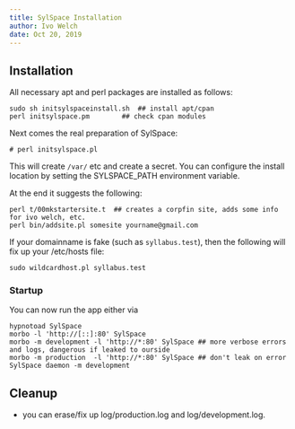 ```yaml
---
title: SylSpace Installation
author: Ivo Welch
date: Oct 20, 2019
---
```




## Installation

All necessary apt and perl packages are installed as follows:

```
sudo sh initsylspaceinstall.sh  ## install apt/cpan
perl initsylspace.pm		## check cpan modules 
```

Next comes the real preparation of SylSpace:

```
# perl initsylspace.pl
```

This will create `/var/` etc and create a secret. You can
configure the install location by setting the SYLSPACE_PATH
environment variable.

At the end it suggests the following:

```
perl t/00mkstartersite.t  ## creates a corpfin site, adds some info for ivo welch, etc.
perl bin/addsite.pl somesite yourname@gmail.com
```

If your domainname is fake (such as `syllabus.test`), then the following will fix up your /etc/hosts file:

```
sudo wildcardhost.pl syllabus.test
```


### Startup

You can now run the app either via

```
hypnotoad SylSpace
morbo -l 'http://[::]:80' SylSpace
morbo -m development -l 'http://*:80' SylSpace ## more verbose errors and logs, dangerous if leaked to ourside
morbo -m production  -l 'http://*:80' SylSpace ## don't leak on error
SylSpace daemon -m development
```


## Cleanup

* you can erase/fix up log/production.log and log/development.log.

